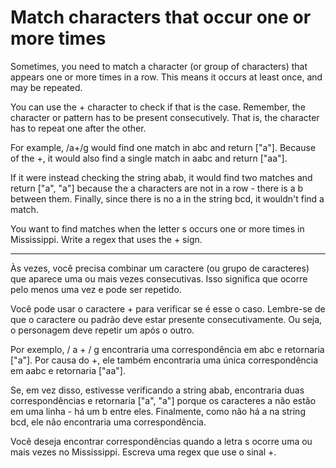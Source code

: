 # Match characters that occur one or more times

Sometimes, you need to match a character (or group of characters) that appears one or more times in a row. This means it occurs at least once, and may be repeated.

You can use the + character to check if that is the case. Remember, the character or pattern has to be present consecutively. That is, the character has to repeat one after the other.

For example, /a+/g would find one match in abc and return ["a"]. Because of the +, it would also find a single match in aabc and return ["aa"].

If it were instead checking the string abab, it would find two matches and return ["a", "a"] because the a characters are not in a row - there is a b between them. Finally, since there is no a in the string bcd, it wouldn't find a match.

You want to find matches when the letter s occurs one or more times in Mississippi. Write a regex that uses the + sign.

---

Às vezes, você precisa combinar um caractere (ou grupo de caracteres) que aparece uma ou mais vezes consecutivas. Isso significa que ocorre pelo menos uma vez e pode ser repetido.

Você pode usar o caractere + para verificar se é esse o caso. Lembre-se de que o caractere ou padrão deve estar presente consecutivamente. Ou seja, o personagem deve repetir um após o outro.

Por exemplo, / a + / g encontraria uma correspondência em abc e retornaria ["a"]. Por causa do +, ele também encontraria uma única correspondência em aabc e retornaria ["aa"].

Se, em vez disso, estivesse verificando a string abab, encontraria duas correspondências e retornaria ["a", "a"] porque os caracteres a não estão em uma linha - há um b entre eles. Finalmente, como não há a na string bcd, ele não encontraria uma correspondência.

Você deseja encontrar correspondências quando a letra s ocorre uma ou mais vezes no Mississippi. Escreva uma regex que use o sinal +.